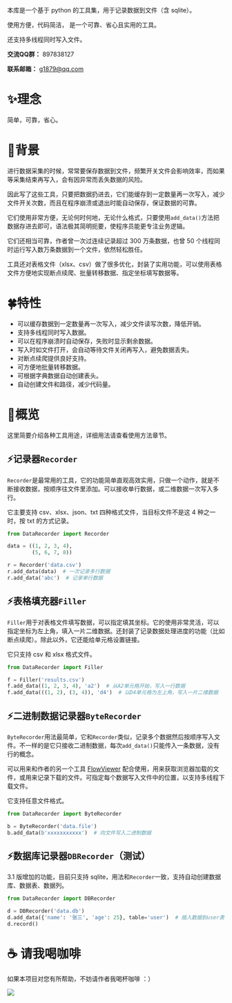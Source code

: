 本库是一个基于 python 的工具集，用于记录数据到文件（含 sqlite）。

使用方便，代码简洁， 是一个可靠、省心且实用的工具。

还支持多线程同时写入文件。

**交流QQ群：** 897838127

**联系邮箱：** g1879@qq.com

# ✨️理念

简单，可靠，省心。

# 📕背景

进行数据采集的时候，常常要保存数据到文件，频繁开关文件会影响效率，而如果等采集结束再写入，会有因异常而丢失数据的风险。

因此写了这些工具，只要把数据扔进去，它们能缓存到一定数量再一次写入，减少文件开关次数，而且在程序崩溃或退出时能自动保存，保证数据的可靠。

它们使用非常方便，无论何时何地，无论什么格式，只要使用`add_data()`方法把数据存进去即可，语法极其简明扼要，使程序员能更专注业务逻辑。

它们还相当可靠，作者曾一次过连续记录超过 300 万条数据，也曾 50 个线程同时运行写入数万条数据到一个文件，依然轻松胜任。

工具还对表格文件（xlsx、csv）做了很多优化，封装了实用功能，可以使用表格文件方便地实现断点续爬、批量转移数据、指定坐标填写数据等。

# 🍀特性

- 可以缓存数据到一定数量再一次写入，减少文件读写次数，降低开销。
- 支持多线程同时写入数据。
- 可以在程序崩溃时自动保存，失败时显示剩余数据。
- 写入时如文件打开，会自动等待文件关闭再写入，避免数据丢失。
- 对断点续爬提供良好支持。
- 可方便地批量转移数据。
- 可根据字典数据自动创建表头。
- 自动创建文件和路径，减少代码量。

# 🎇概览

这里简要介绍各种工具用途，详细用法请查看使用方法章节。

## ⚡记录器`Recorder`

`Recorder`是最常用的工具，它的功能简单直观高效实用，只做一个动作，就是不断接收数据，按顺序往文件里添加。可以接收单行数据，或二维数据一次写入多行。

它主要支持 csv、xlsx、json、txt 四种格式文件，当目标文件不是这 4 种之一时，按 txt 的方式记录。

```python
from DataRecorder import Recorder

data = ((1, 2, 3, 4), 
        (5, 6, 7, 8))

r = Recorder('data.csv')
r.add_data(data)  # 一次记录多行数据
r.add_data('abc')  # 记录单行数据
```

## ⚡表格填充器`Filler`

`Filler`用于对表格文件填写数据，可以指定填其坐标。它的使用非常灵活，可以指定坐标为左上角，填入一片二维数据。还封装了记录数据处理进度的功能（比如断点续爬）。除此以外，它还能给单元格设置链接。

它只支持 csv 和 xlsx 格式文件。

```python
from DataRecorder import Filler

f = Filler('results.csv')
f.add_data((1, 2, 3, 4), 'a2')  # 从A2单元格开始，写入一行数据
f.add_data(((1, 2), (3, 4)), 'd4')  # 以D4单元格为左上角，写入一片二维数据
```

## ⚡二进制数据记录器`ByteRecorder`

`ByteRecorder`用法最简单，它和`Recorder`类似，记录多个数据然后按顺序写入文件。不一样的是它只接收二进制数据，每次`add_data()`只能传入一条数据，没有行的概念。

可以用来和作者的另一个工具 [FlowViewer](https://gitee.com/g1879/FlowViewer) 配合使用，用来获取浏览器加载的文件，或用来记录下载的文件。可指定每个数据写入文件中的位置，以支持多线程下载文件。

它支持任意文件格式。

```python
from DataRecorder import ByteRecorder

b = ByteRecorder('data.file')
b.add_data(b'xxxxxxxxxxx')  # 向文件写入二进制数据
```

## ⚡数据库记录器`DBRecorder`（测试）

3.1 版增加的功能，目前只支持 sqlite，用法和`Recorder`一致，支持自动创建数据库、数据表、数据列。

```python
from DataRecorder import DBRecorder

d = DBRecorder('data.db')
d.add_data({'name': '张三', 'age': 25}, table='user')  # 插入数据到user表
d.record()
```

# ☕ 请我喝咖啡

如果本项目对您有所帮助，不妨请作者我喝杯咖啡 ：）

![](https://gitee.com/g1879/DrissionPage-demos/raw/master/pics/code.jpg)
